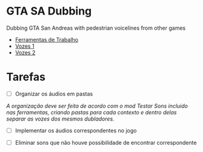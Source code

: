 # **GTA SA Dubbing**
 Dubbing GTA San Andreas with pedestrian voicelines from other games
 
 
 
 
 
 * [Ferramentas de Trabalho](https://drive.google.com/file/d/1WT_4IkQdQznxmS3nxMEQZ7IoTtWnw-DC/view?usp=sharing)
 * [Vozes 1](https://drive.google.com/file/d/1-0etIGLhm7OEVZB4wCXdiTqNJMipqUYs)
 * [Vozes 2](http://drive.google.com/file/d/1ut3zmpCanYMjA3I-qRBSkQptywAaP_xP)



# **Tarefas**

- [ ] Organizar os áudios em pastas

_A organização deve ser feita de acordo com o mod Testar Sons incluido nas ferramentas, criando pastas para cada contexto e dentro delas separar as vozes dos mesmos dubladores._

- [ ] Implementar os áudios correspondentes no jogo

- [ ] Eliminar sons que não houve possibilidade de encontrar correspondente

